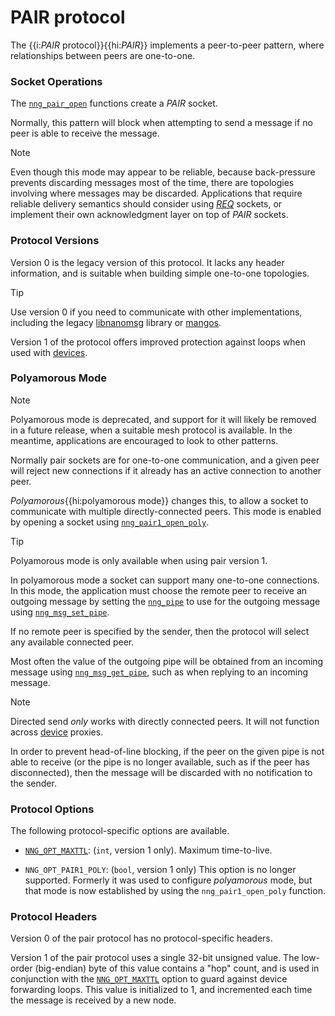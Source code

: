 # PAIR protocol

The {{i:*PAIR* protocol}}{{hi:*PAIR*}} implements a peer-to-peer pattern, where
relationships between peers are one-to-one.

### Socket Operations

The [`nng_pair_open`][nng_pair_open] functions create a _PAIR_ socket.

Normally, this pattern will block when attempting to send a message if
no peer is able to receive the message.

> [!NOTE]
> Even though this mode may appear to be reliable, because back-pressure
> prevents discarding messages most of the time, there are topologies involving
> where messages may be discarded.
> Applications that require reliable delivery semantics should consider using
> [_REQ_][req] sockets, or implement their own acknowledgment layer on top of _PAIR_ sockets.

### Protocol Versions

Version 0 is the legacy version of this protocol.
It lacks any header
information, and is suitable when building simple one-to-one topologies.

> [!TIP]
> Use version 0 if you need to communicate with other implementations,
> including the legacy [libnanomsg][nanomsg] library or
> [mangos][mangos].

Version 1 of the protocol offers improved protection against loops when
used with [devices][device].

### Polyamorous Mode

> [!NOTE]
> Polyamorous mode is deprecated, and support for it will likely
> be removed in a future release, when a suitable mesh protocol is
> available.
> In the meantime, applications are encouraged to look to other patterns.

Normally pair sockets are for one-to-one communication, and a given peer
will reject new connections if it already has an active connection to another
peer.

_Polyamorous_{{hi:polyamorous mode}} changes this, to allow a socket to communicate with
multiple directly-connected peers.
This mode is enabled by opening a socket using [`nng_pair1_open_poly`][nng_pair_open].

> [!TIP]
> Polyamorous mode is only available when using pair version 1.

In polyamorous mode a socket can support many one-to-one connections.
In this mode, the application must
choose the remote peer to receive an outgoing message by setting the
[`nng_pipe`][pipe] to use for the outgoing message using
[`nng_msg_set_pipe`][nng_msg_pipe].

If no remote peer is specified by the sender, then the protocol will select
any available connected peer.

Most often the value of the outgoing pipe will be obtained from an incoming
message using [`nng_msg_get_pipe`][nng_msg_pipe],
such as when replying to an incoming message.

> [!NOTE]
> Directed send _only_ works with directly connected peers.
> It will not function across [device][device] proxies.

In order to prevent head-of-line blocking, if the peer on the given pipe
is not able to receive (or the pipe is no longer available, such as if the
peer has disconnected), then the message will be discarded with no notification
to the sender.

### Protocol Options

The following protocol-specific options are available.

- [`NNG_OPT_MAXTTL`][NNG_OPT_MAXTTL]:
  (`int`, version 1 only). Maximum time-to-live.

- `NNG_OPT_PAIR1_POLY`:
  (`bool`, version 1 only) This option is no longer supported.
  Formerly it was used to configure _polyamorous_ mode, but that mode
  is now established by using the `nng_pair1_open_poly` function.

### Protocol Headers

Version 0 of the pair protocol has no protocol-specific headers.

Version 1 of the pair protocol uses a single 32-bit unsigned value. The
low-order (big-endian) byte of this value contains a "hop" count, and is
used in conjunction with the
[`NNG_OPT_MAXTTL`][NNG_OPT_MAXTTL] option to guard against
device forwarding loops.
This value is initialized to 1, and incremented each time the message is
received by a new node.

[nng_pair_open]: TODO.md
[NNG_OPT_MAXTTL]: TODO.md
[device]: TODO.md
[nanomsg]: TODO.md
[mangos]: TODO.md
[pipe]: TODO.md
[nng_msg_pipe]: ../api/msg/nng_msg_pipe.md
[req]: ./req.md
